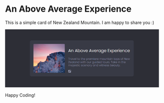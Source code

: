 # An Above Average Experience
 
 This is a simple card of New Zealand Mountain. I am happy to share you :)

![Alt text](<Screenshot 2023-08-17 103909.png>)

Happy Coding!
